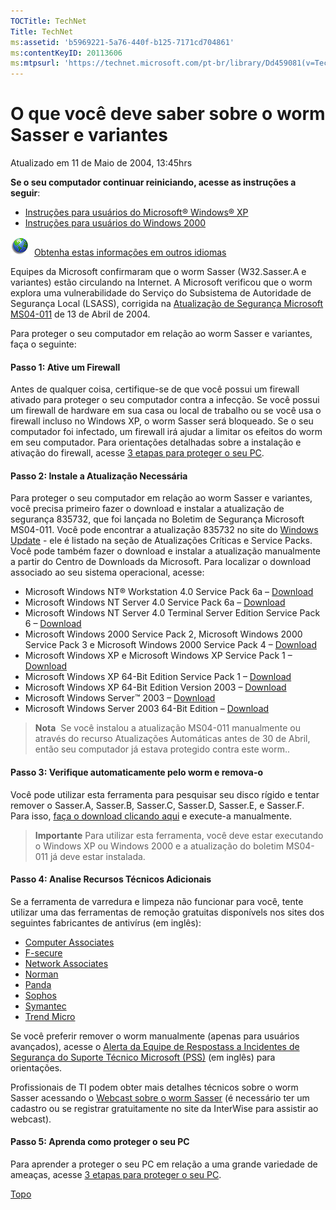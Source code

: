 ```yaml
---
TOCTitle: TechNet
Title: TechNet
ms:assetid: 'b5969221-5a76-440f-b125-7171cd704861'
ms:contentKeyID: 20113606
ms:mtpsurl: 'https://technet.microsoft.com/pt-br/library/Dd459081(v=TechNet.10)'
---
```


O que você deve saber sobre o worm Sasser e variantes
=====================================================

Atualizado em 11 de Maio de 2004, 13:45hrs

**Se o seu computador continuar reiniciando, acesse as instruções a seguir**:

-   [](http://www.microsoft.com/brasil/technet/seguranca/sasser/sasser_winxp.mspx)[Instruções para usuários do Microsoft® Windows® XP](http://www.microsoft.com/seguranca/sasser/winxp.aspx)</a>
-   [](http://www.microsoft.com/brasil/security/boletim_sasser.mspx)[Instruções para usuários do Windows 2000](http://www.microsoft.com/seguranca/sasser/win2000.aspx)</a>

![](images/Dd459081.blast_globe(pt-br,TechNet.10).jpg)  [Obtenha estas informações em outros idiomas](http://www.microsoft.com/security/incident/sasserworldwide.asp)

Equipes da Microsoft confirmaram que o worm Sasser (W32.Sasser.A e variantes) estão circulando na Internet. A Microsoft verificou que o worm explora uma vulnerabilidade do Serviço do Subsistema de Autoridade de Segurança Local (LSASS), corrigida na [Atualização de Segurança Microsoft MS04-011](http://www.technetbrasil.com.br/boletins/windowsabril.aspx) de 13 de Abril de 2004.

Para proteger o seu computador em relação ao worm Sasser e variantes, faça o seguinte:

#### Passo 1: Ative um Firewall

Antes de qualquer coisa, certifique-se de que você possui um firewall ativado para proteger o seu computador contra a infecção. Se você possui um firewall de hardware em sua casa ou local de trabalho ou se você usa o firewall incluso no Windows XP, o worm Sasser será bloqueado. Se o seu computador foi infectado, um firewall irá ajudar a limitar os efeitos do worm em seu computador. Para orientações detalhadas sobre a instalação e ativação do firewall, acesse [3 etapas para proteger o seu PC](http://www.microsoft.com/brasil/protect/default.mspx).

#### Passo 2: Instale a Atualização Necessária

Para proteger o seu computador em relação ao worm Sasser e variantes, você precisa primeiro fazer o download e instalar a atualização de segurança 835732, que foi lançada no Boletim de Segurança Microsoft MS04-011. Você pode encontrar a atualização 835732 no site do [Windows Update](http://windowsupdate.microsoft.com/) - ele é listado na seção de Atualizações Críticas e Service Packs. Você pode também fazer o download e instalar a atualização manualmente a partir do Centro de Downloads da Microsoft. Para localizar o download associado ao seu sistema operacional, acesse:

-   Microsoft Windows NT® Workstation 4.0 Service Pack 6a – [Download](http://www.microsoft.com/downloads/details.aspx?displaylang=pt-br&familyid=7f1713fc-f95c-43e5-b825-3cf72c1a0a3e)
-   Microsoft Windows NT Server 4.0 Service Pack 6a – [Download](http://www.microsoft.com/downloads/details.aspx?displaylang=pt-br&familyid=67a6f461-d2fc-4aa0-957e-3b8dc44f9d79)
-   Microsoft Windows NT Server 4.0 Terminal Server Edition Service Pack 6 – [Download](http://www.microsoft.com/downloads/details.aspx?familyid=62cba527-a827-4777-8641-28092d3aae4f&displaylang=en)
-   Microsoft Windows 2000 Service Pack 2, Microsoft Windows 2000 Service Pack 3 e Microsoft Windows 2000 Service Pack 4 – [Download](http://www.microsoft.com/downloads/details.aspx?displaylang=pt-br&familyid=0692c27e-f63a-414c-b3eb-d2342fbb6c00)
-   Microsoft Windows XP e Microsoft Windows XP Service Pack 1 – [Download](http://www.microsoft.com/downloads/details.aspx?displaylang=pt-br&familyid=3549ea9e-da3f-43b9-a4f1-af243b6168f3)
-   Microsoft Windows XP 64-Bit Edition Service Pack 1 – [Download](http://www.microsoft.com/downloads/details.aspx?familyid=c6b55ef2-d9fe-4dbe-ab7d-73a20c82ff73&displaylang=en)
-   Microsoft Windows XP 64-Bit Edition Version 2003 – [Download](http://www.microsoft.com/downloads/details.aspx?familyid=c207d372-e883-44a6-a107-6cd2d29fc6f5&displaylang=en)
-   Microsoft Windows Server™ 2003 – [Download](http://www.microsoft.com/downloads/details.aspx?displaylang=pt-br&familyid=eab176d0-01cf-453e-ae7e-7495864e8d8c)
-   Microsoft Windows Server 2003 64-Bit Edition – [Download](http://www.microsoft.com/downloads/details.aspx?familyid=c207d372-e883-44a6-a107-6cd2d29fc6f5&displaylang=en)

> **Nota**  Se você instalou a atualização MS04-011 manualmente ou através do recurso Atualizações Automáticas antes de 30 de Abril, então seu computador já estava protegido contra este worm..

#### Passo 3: Verifique automaticamente pelo worm e remova-o

Você pode utilizar esta ferramenta para pesquisar seu disco rígido e tentar remover o Sasser.A, Sasser.B, Sasser.C, Sasser.D, Sasser.E, e Sasser.F. Para isso, [faça o download clicando aqui](http://www.microsoft.com/downloads/details.aspx?familyid=76c6de7e-1b6b-4fc3-90d4-9fa42d14cc17) e execute-a manualmente.

> **Importante** Para utilizar esta ferramenta, você deve estar executando o Windows XP ou Windows 2000 e a atualização do boletim MS04-011 já deve estar instalada.

#### Passo 4: Analise Recursos Técnicos Adicionais

Se a ferramenta de varredura e limpeza não funcionar para você, tente utilizar uma das ferramentas de remoção gratuitas disponívels nos sites dos seguintes fabricantes de antivírus (em inglês):

-   [Computer Associates](http://www3.ca.com/threatinfo/virusinfo/virus.aspx?id=39012)
-   [F-secure](http://www.f-secure.com/v-descs/sasser.shtml)
-   [Network Associates](http://vil.nai.com/vil/content/v_125007.htm)
-   [Norman](http://www.norman.com/virus/virus_descriptions/14919/en-us?show=default)
-   [Panda](http://www.pandasoftware.com/virus_info/encyclopedia/overview.aspx?idvirus=46865&sind=0)
-   [Sophos](http://www.sophos.com/virusinfo/articles/sasser.html)
-   [Symantec](http://securityresponse.symantec.com/avcenter/venc/data/w32.sasser.worm.html)
-   [Trend Micro](http://www.trendmicro.com/vinfo/virusencyclo/default5.asp?vname=worm_sasser.a)

Se você preferir remover o worm manualmente (apenas para usuários avançados), acesse o [Alerta da Equipe de Respostass a Incidentes de Segurança do Suporte Técnico Microsoft (PSS)](http://www.microsoft.com/technet/security/alerts/sasser.mspx) (em inglês) para orientações.

Profissionais de TI podem obter mais detalhes técnicos sobre o worm Sasser acessando o [Webcast sobre o worm Sasser](http://www.technetbrasil.com.br/seguranca/sasser/) (é necessário ter um cadastro ou se registrar gratuitamente no site da InterWise para assistir ao webcast).

#### Passo 5: Aprenda como proteger o seu PC

Para aprender a proteger o seu PC em relação a uma grande variedade de ameaças, acesse [3 etapas para proteger o seu PC](http://www.microsoft.com/brasil/protect/default.mspx).

[](#mainsection)[Topo](#mainsection)
